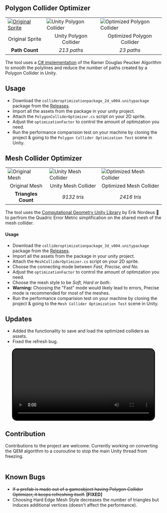 ## Polygon Collider Optimizer

<table class="custom-table">
  <tr>
    <td><a href="https://github.com/aniketrajnish/Unity-Collider-Optimizer/assets/58925008/62a658c3-487c-4d80-b303-b96a74804a99" data-lightbox="polygon-collider-optimizer" data-title="">
    <img src="https://github.com/aniketrajnish/Unity-Collider-Optimizer/assets/58925008/62a658c3-487c-4d80-b303-b96a74804a99" alt="Original Sprite">
    </a>
    </td>
    <td><img src="https://github.com/aniketrajnish/Unity-Collider-Optimizer/assets/58925008/cc114920-5bcd-4f06-81ad-9df9a176055d" alt="Unity Polygon Collider"></td>
    <td><img src="https://github.com/aniketrajnish/Unity-Collider-Optimizer/assets/58925008/dfd8c63e-11ed-4a74-a2e1-45e2829f017e" alt="Optimized Polygon Collider"></td>
  </tr>
  <tr>
    <td style="text-align:center;">Original Sprite</td>
    <td style="text-align:center;">Unity Polygon Collider</td>
    <td style="text-align:center;">Optimized Polygon Collider</td>
  </tr>
  <tr>
    <td style="text-align:center;"><strong>Path Count</strong></td>
    <td style="text-align:center;"><em>213 paths</em></td>
    <td style="text-align:center;"><em>23 paths</em></td>
  </tr>
</table>

The tool uses a [C# implementation](https://www.codeproject.com/Articles/18936/A-C-Implementation-of-Douglas-Peucker-Line-Appro) of the Ramer Douglas Peucker Algorithm to smooth the polylines and reduce the number of paths created by a Polygon Collider in Unity.

## Usage
* Download the `collideroptimizationpackage_2d_v004.unitypackage` package from the [Releases](https://github.com/aniketrajnish/Unity-Collider-Optimizer/releases/).
* Import all the assets from the package in your unity project.
* Attach the `PolygonColliderOptimizer.cs` script on your 2D sprite.
* Adjust the `optimizationFactor` to control the amount of optimzation you need. 
* Run the performance comparision test on your machine by cloning the project & going to the `Polygon Collider Optimization Test` scene in Unity.

## Mesh Collider Optimizer 

<table class="custom-table">
  <tr>
    <td><img src="https://github.com/aniketrajnish/Unity-Collider-Optimizer/assets/58925008/e23b8db9-c301-41b1-8ef0-31b2216057d6" alt="Original Mesh"></td>
    <td><img src="https://github.com/aniketrajnish/Unity-Collider-Optimizer/assets/58925008/7a88b61c-2c35-40df-a181-23e7d0d7c05c" alt="Unity Mesh Collider"></td>
    <td><img src="https://github.com/aniketrajnish/Unity-Collider-Optimizer/assets/58925008/06a5fb01-3c08-4a1c-bb82-2b30a534693e" alt="Optimized Mesh Collider"></td>
  </tr>
  <tr>
    <td style="text-align:center;">Original Mesh</td>
    <td style="text-align:center;">Unity Mesh Collider</td>
    <td style="text-align:center;">Optimized Mesh Collider</td>
  </tr>
  <tr>
    <td style="text-align:center;"><strong>Triangles Count</strong></td>
    <td style="text-align:center;"><em>9132 tris</em></td>
    <td style="text-align:center;"><em>2416 tris</em></td>
  </tr>
</table>

The tool uses the [Computational Geometry Unity Library](https://github.com/Habrador/Computational-geometry) by Erik Nordeus 🐐 to perfrom the Quadric Error Metric simplification on the shared mesh of the mesh collider.

#### Usage
* Download the `collideroptimizationpackage_3d_v004.unitypackage` package from the [Releases](https://github.com/aniketrajnish/Unity-Collider-Optimizer/releases/).
* Import all the assets from the package in your unity project.
* Attach the `MeshColliderOptimizer.cs` script on your 2D sprite.
* Choose the connecting mode between _Fast, Precise, and No._
* Adjust the `optimizationFactor` to control the amount of optimzation you need.
* Choose the mesh style to be _Soft, Hard or both_.
* **Warning:** Choosing the "Fast" mode would likely lead to errors, Precise mode is recommended for most of the meshes.
* Run the performance comparision test on your machine by cloning the project & going to the `Mesh Collider Optimization Test` scene in Unity.

## Updates
* Added the functionality to save and load the optimized colliders as assets.
* Fixed the refresh bug.
<center>
<video autoplay loop style="width: 90%; border: 3px solid black; border-radius: 15px;">
  <source src="https://github.com/aniketrajnish/Unity-Collider-Optimizer/assets/58925008/ba42c61c-4ea1-419d-bf81-324304a218b8" type="video/mp4">
</video>
</center>

## Contribution
Contributions to the project are welcome. Currently working on converting the QEM algorithm to a couroutine to stop the main Unity thread from freezing.
<br>
<br>

## Known Bugs
* ~~If a prefab is made out of a gameobject having Polygon Collider Optimizer, it keeps refreshing itself.~~ **[FIXED]**
* Choosing Hard Edge Mesh Style decreases the number of triangles but induces additional vertices (doesn't affect the performance).